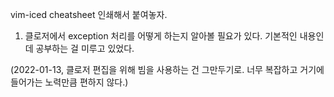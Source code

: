 vim-iced cheatsheet 인쇄해서 붙여놓자.

1. 클로저에서 exception 처리를 어떻게 하는지 알아볼 필요가 있다. 기본적인 내용인데 공부하는 걸 미루고 있었다. 



(2022-01-13, 클로저 편집을 위해 빔을 사용하는 건 그만두기로. 너무 복잡하고 거기에 들어가는 노력만큼 편하지 않다.)
